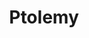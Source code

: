 ---
title: "Ptolemy"
cc-type: person
hashtag: ptolemy
tags:
  - mathematician
  - astronomer
  - human being
  - dead at the moment
---
